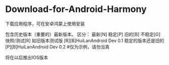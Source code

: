# Download-for-Android-Harmony
下载应用程序，可在安卓鸿蒙上使用安装

包含历史版本（重要的）最新版本。
区分：
最新[N]
稳定[P]
旧的[B]
不稳定[G]
快照/测试[R]
如旧版本测试版
[R][B]HuiLanAndroid Dev 0.1
稳定的版本还是旧的
[P][B]HuiLanAndroid Dev 0.2
#仅为示例，请勿当真

将在以后推出IOS版本
